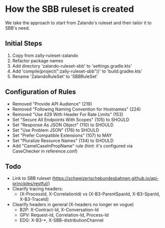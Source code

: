# How the SBB ruleset is created

We take the approach to start from Zalando's ruleset and then tailor it to SBB's need.

## Initial Steps
1. Copy from zally-ruleset-zalando
2. Refactor package names
3. Add directory 'zalando-ruleset-sbb' to 'settings.gradle.kts'
4. Add 'compile(project(":zally-ruleset-sbb"))' to 'build.gradke.kts'
5. Rename 'ZalandoRuleSet' to 'SBBRuleSet'

## Configuration of Rules
- Removed "Provide API Audience" (219)
- Removed "Following Naming Convention for Hostnames" (224)
- Removed "Use 429 With Header For Rate Limits" (153)
- Set "Secure All Endpoints With Scopes" (105) to SHOULD
- Set "Response As JSON Object" (110) to SHOULD
- Set "Use Problem JSON" (176) to SHOULD
- Set "Prefer Compatible Extensions" (107) to MAY
- Set "Pluralize Resource Names" (134) to SHOULD
- Add "CamelCaseInPropName" rule (hint: it's configured via CaseChecker in reference.conf)

## Todo
- Link to SBB ruleset (https://schweizerischebundesbahnen.github.io/api-principles/restful/)
- Clearify tracing headers:
  - (X-ProcessId, X-CorrelationId) vs (X-B3-ParentSpanId, X-B3-SpanId, X-B3-TraceId)
- Clearify headers in general (X-headers no longer en vogue)
  - B2P: X-Contract-Id, X-Conversation-Id
  - GPV: Request-Id, Correlation-Id, Process-Id
  - EDG: X-B3-*, X-SBB-distributionChannel